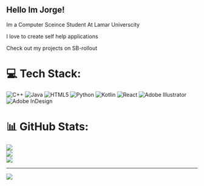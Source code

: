 ## Hello Im Jorge!

  Im a Computer Sceince Student At Lamar Universcity
  
  I love to create self help applications
  
  Check out my projects on SB-rollout

  
# 💻 Tech Stack:
![C++](https://img.shields.io/badge/c++-%2300599C.svg?style=for-the-badge&logo=c%2B%2B&logoColor=white) ![Java](https://img.shields.io/badge/java-%23ED8B00.svg?style=for-the-badge&logo=openjdk&logoColor=white) ![HTML5](https://img.shields.io/badge/html5-%23E34F26.svg?style=for-the-badge&logo=html5&logoColor=white) ![Python](https://img.shields.io/badge/python-3670A0?style=for-the-badge&logo=python&logoColor=ffdd54) ![Kotlin](https://img.shields.io/badge/kotlin-%237F52FF.svg?style=for-the-badge&logo=kotlin&logoColor=white) ![React](https://img.shields.io/badge/react-%2320232a.svg?style=for-the-badge&logo=react&logoColor=%2361DAFB) ![Adobe Illustrator](https://img.shields.io/badge/adobe%20illustrator-%23FF9A00.svg?style=for-the-badge&logo=adobe%20illustrator&logoColor=white) ![Adobe InDesign](https://img.shields.io/badge/Adobe%20InDesign-49021F?style=for-the-badge&logo=adobeindesign&logoColor=FF3366)
# 📊 GitHub Stats:
![](https://github-readme-stats.vercel.app/api?username=simpPTSD&theme=onedark&hide_border=false&include_all_commits=false&count_private=false)<br/>
![](https://nirzak-streak-stats.vercel.app/?user=simpPTSD&theme=onedark&hide_border=false)<br/>
![](https://github-readme-stats.vercel.app/api/top-langs/?username=simpPTSD&theme=onedark&hide_border=false&include_all_commits=false&count_private=false&layout=compact)

---
[![](https://visitcount.itsvg.in/api?id=simpPTSD&icon=0&color=0)](https://visitcount.itsvg.in)

<!-- Proudly created with GPRM ( https://gprm.itsvg.in ) -->
